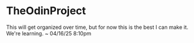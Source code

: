 # TheOdinProject
This will get organized over time, but for now this is the best I can make it. We're learning. ~ 04/16/25 8:10pm